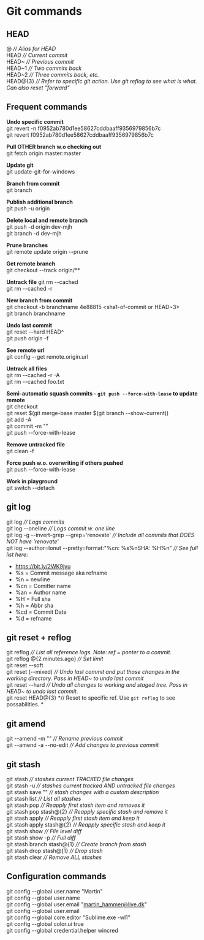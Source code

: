 # Git commands

## HEAD
@ *// Alias for HEAD* \
HEAD *// Current commit* \
HEAD~ *// Previous commit* \
HEAD~1 *// Two commits back* \
HEAD~2 *// Three commits back, etc.* \
HEAD@{3} *// Refer to specific git action. Use git reflog to see what is what. Can also reset "forward"*

## Frequent commands
**Undo specific commit** \
git revert -n f0952ab780d1ee58627cddbaaff9356979856b7c \
git revert f0952ab780d1ee58627cddbaaff9356979856b7c

**Pull OTHER branch w.o checking out** \
git fetch origin master:master

**Update git** \
git update-git-for-windows

**Branch from commit** \
git branch <branchname> <sha1-of-commit>

**Publish additional branch** \
git push -u origin <branch-name>

**Delete local and remote branch** \
git push -d origin dev-mjh \
git branch -d dev-mjh

**Prune branches** \
git remote update origin --prune

**Get remote branch** \
git checkout --track origin/**

**Untrack file**
git rm --cached <file> \
git rm --cached <folder> -r

**New branch from commit** \
git checkout -b branchname 4e88815 <sha1-of-commit or HEAD~3> \
git branch branchname <sha1-of-commit>

**Undo last commit** \
git reset --hard HEAD^ \
git push origin -f

**See remote url** \
git config --get remote.origin.url

**Untrack all files** \
git rm --cached -r -A \
git rm --cached foo.txt

**Semi-automatic squash commits - `git push --force-with-lease` to update remote** \
git checkout <feature-branch> \
git reset $(git merge-base master $(git branch --show-current)) \
git add -A \
git commit -m "" \
git push --force-with-lease

**Remove untracked file** \
git clean -f

**Force push w.o. overwriting if others pushed** \
git push --force-with-lease

**Work in playground** \
git switch --detach

## git log
git log *// Logs commits* \
git log --oneline *// Logs commit w. one line* \
git log -g --invert-grep --grep='renovate' *// Include all commits that DOES NOT have 'renovate'* \
git log --author=Ionut --pretty=format:"%cn: %s%nSHA: %H%n"  *// See full list here:*
- https://bit.ly/2WK9jvu
- %s = Commit message aka refname
- %n = newline
- %cn = Comitter name
- %an = Author name
- %H = Full sha
- %h = Abbr sha
- %cd = Commit Date
- %d = refname

## git reset + reflog
git reflog *// List all reference logs. Note: ref = ponter to a commit.* \
git reflog @{2.minutes.ago} *// Set limit* \
git reset --soft \
git reset (--mixed) *// Undo last commit and put those changes in the working directory. Pass in HEAD~ to undo last commit* \
git reset --hard *// Undo all changes to working and staged tree. Pass in HEAD~ to undo last commit.* \
git reset HEAD@{3} *// Reset to specific ref. Use `git reflog` to see possabilities. *

## git amend
git --amend -m "" *// Rename previous commit* \
git --amend -a --no-edit *// Add changes to previous commit*

## git stash
git stash *// stashes current TRACKED file changes* \
git stash -u *// stashes current tracked AND untracked file changes* \
git stash save "" *// stash changes with a custom description* \
git stash list *// List all stashes* \
git stash pop *// Reapply first stash item and removes it* \
git stash pop stash@{2} *// Reapply specific stash and remove it* \
git stash apply *// Reapply first stash item and keep it* \
git stash apply stash@{2} *// Reapply specific stash and keep it* \
git stash show *// File level diff* \
git stash show -p *// Full diff* \
git stash branch <name> stash@{1} *// Create branch from stash* \
git stash drop stash@{1} *// Drop stash* \
git stash clear *// Remove ALL stashes*

## Configuration commands
git config --global user.name "Martin" \
git config --global user.name \
git config --global user.email "martin_hammer@live.dk" \
git config --global user.email \
git config --global core.editor "Sublime.exe -wl1" \
git config --global color.ui true \
git config --global credential.helper wincred